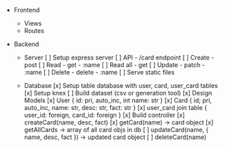 - Frontend
  - Views
  - Routes

- Backend
  - Server
    [ ] Setup express server
    [ ] API - /card endpoint
      [ ] Create - post
      [ ] Read - get - :name
      [ ] Read all - get
      [ ] Update - patch - :name
      [ ] Delete  - delete - :name
    [ ] Serve static files

  - Database
    [x] Setup table database with user, card, user_card tables
    [x] Setup knex
    [ ] Build dataset (csv or generation tool)
    [x] Design Models
      [x] User {
            id: pri, auto_inc, int
            name: str
          }
      [x] Card {
            id; pri, auto_inc,
            name: str,
            desc: str,
            fact: str
          }
      [x] user_card join table {
            user_id: foreign,
            card_id: foreign
          }
    [x] Build controller
      [x] createCard(name, desc, fact)
      [x] getCard(name) -> card object
      [x] getAllCards -> array of all card objs in db
      [ ] updateCard(name, { name, desc, fact }) -> updated card object
      [ ] deleteCard(name)
